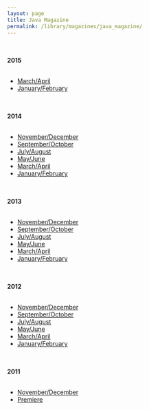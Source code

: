 ```yaml
---
layout: page
title: Java Magazine
permalink: /library/magazines/java_magazine/
---
```


<br/>
<br/>
<strong>2015</strong>
<br/>
<br/>

<ul>
<li><a href="http://mailings1.gtxcel.com/portal/wts/ucmc%7CS%7CfgBBaegeV3ajrzj66kA8-7AdsOl92H0KkHn58g">March/April</a></li>
<li><a href="http://mailings1.gtxcel.com/portal/wts/ucmc%7CS%7Cfe8qLefDSz6j%7CBCs6kj7%7CfOdsOl92H0KkHn58g">January/February</a></li>
</ul>

<br/>
<br/>
<strong>2014</strong>
<br/>
<br/>

<ul>
<li><a href="http://mailings1.gtxcel.com/portal/wts/ucmc%7CS%7CeDC8qef-7-qjf6F7ajOnRo9dsOl92H0KkHn58g">November/December</a></li>
<li><a href="http://mailings1.gtxcel.com/portal/wts/ucmc%7CS%7Ce-O-6ef4D26jcEMeqj030qPdsOl92H0KkHn58g">September/October</a></li>
<li><a href="http://mailings1.gtxcel.com/portal/wts/ucmc%7CS%7Ce4BfLefzsza%7CT-zfLjcB7qsdsOl92H0KkHn58g">July/August</a></li>
<li><a href="http://mailings1.gtxcel.com/portal/wts/ucmc%7CS%7Ce282Lefve%5Eq%7CRkbFa%7CFmv%7C%3BdsOl92H0KkHn58g">May/June</a></li>
<li><a href="http://mailings1.gtxcel.com/portal/wts/ccmciSiewg26efodeLiNsz86irAsv8dsOl92H0KkHn58g">March/April</a></li>
<li><a href="http://mailings1.gtxcel.com/portal/wts/cgmciSierPzLefjd7LiD0r8qAzDCraPHNTSlgGNGdxTBa">January/February</a></li>
</ul>

<br/>
<br/>
<strong>2013</strong>
<br/>
<br/>

<ul>
<li><a href="http://mailings1.gtxcel.com/portal/wts/cgmciSienDzLefeskaiAfFBq6TFtr6PHNTSlgGNGdxTBa">November/December</a></li>
<li><a href="http://mailings1.gtxcel.com/portal/wts/cgmciSiej9vqeeBc46i7rgs62todEaPHNTSlgGNGdxTBa">September/October</a></li>
<li><a href="http://mailings1.gtxcel.com/portal/wts/cgmciSiefM-Lee7DFaiygzvqyxnNiLPHNTSlgGNGdxTBa">July/August</a></li>
<li><a href="http://mailings1.gtxcel.com/portal/wts/cgmciSidFgAaee3-eqiviRBqu0rrg6PHNTSlgGNGdxTBa">May/June</a></li>
<li><a href="http://mailings1.texterity.com/portal/wts/cemciSidAgrLeewu0qFAsB6dzT2C6nlmJnNMFXFLQZjc">March/April</a></li>
<li><a href="http://mailings1.texterity.com/portal/wts/cemciSid7h0aeerFkqECrwyc3Q7u6nlmJnNMFXFLQZjc">January/February</a></li>
</ul>

<br/>
<br/>
<strong>2012</strong>
<br/>
<br/>

<ul>
<li><a href="http://mailings1.texterity.com/portal/wts/ccmciSid2C-LeemveLDrs8ii3NDMdsOl92H0KkHn58g">November/December</a></li>
<li><a href="http://mailings1.texterity.com/portal/wts/ccmciSidzknLeeitm6AOEdudF0m9dsOl92H0KkHn58g">September/October</a></li>
<li><a href="http://www.oraclejavamagazine-digital.com/t=c/?1&197194&97914&38261&0000&16786297&ICiSb9m9aNY5">July/August</a></li>
<li><a href="http://www.oraclejavamagazine-digital.com/t=c/?1&192378&93443&37080&0000&16783964&ICiSb9m9aNY5">May/June</a></li>
<li><a href="http://www.oraclejavamagazine-digital.com/t=c/?1&187183&77671&35694&0000&16781418&ICiSb9m9aNY5">March/April</a></li>
<li><a href="http://www.oraclejavamagazine-digital.com/t=c/?1&183410&68032&34657&0000&16779555&ICiSb9m9aNY5">January/February</a></li>
</ul>


<br/>
<br/>
<strong>2011</strong>
<br/>
<br/>

<ul>
<li><a href="http://www.oraclejavamagazine-digital.com/t=c/?1&175852&54882&32686&0000&1236516792&ICiSb9m9aNY5">November/December</a></li>
<li><a href="http://www.oraclejavamagazine-digital.com/t=c/?1&165297&22778&30072&0000&1236511694&ICiSb9m9aNY5">Premiere</a></li>

</ul>
